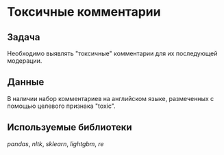 # Токсичные комментарии

## Задача 

Необходимо выявлять "токсичные" комментарии для их последующей модерации.

## Данные

В наличии набор комментариев на английском языке, размеченных с помощью целевого признака "toxic".
 

 ## Используемые библиотеки
 
 *pandas*, *nltk*, *sklearn*,  *lightgbm*, *re*